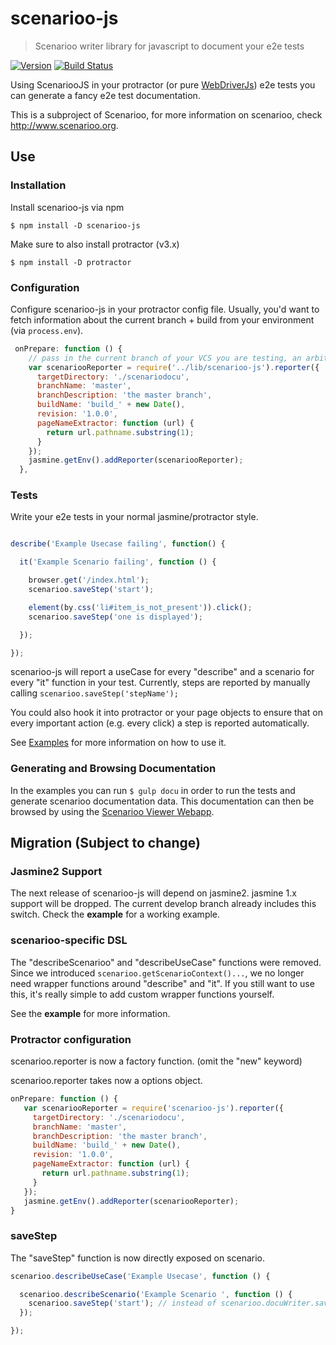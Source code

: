# scenarioo-js
> Scenarioo writer library for javascript to document your e2e tests

[![Version](https://badge.fury.io/js/scenarioo-js.png)](http://badge.fury.io/js/scenarioo-js)  [![Build Status](https://travis-ci.org/scenarioo/scenarioo-js.svg?branch=develop)](https://travis-ci.org/scenarioo/scenarioo-js)

Using ScenariooJS in your protractor (or pure [WebDriverJs](https://code.google.com/p/selenium/wiki/WebDriverJs)) e2e tests you can generate a fancy e2e test documentation.

This is a subproject of Scenarioo, for more information on scenarioo, check http://www.scenarioo.org.


## Use


### Installation

Install scenarioo-js via npm

```
$ npm install -D scenarioo-js
```

Make sure to also install protractor (v3.x)

```
$ npm install -D protractor
```

### Configuration

Configure scenarioo-js in your protractor config file.
Usually, you'd want to fetch information about the current branch + build from your environment (via `process.env`).

```javascript
 onPrepare: function () {
    // pass in the current branch of your VCS you are testing, an arbitrary build name and the current revision you are testing.
    var scenariooReporter = require('../lib/scenarioo-js').reporter({
      targetDirectory: './scenariodocu',
      branchName: 'master',
      branchDescription: 'the master branch',
      buildName: 'build_' + new Date(),
      revision: '1.0.0',
      pageNameExtractor: function (url) {
        return url.pathname.substring(1);
      }
    });
    jasmine.getEnv().addReporter(scenariooReporter);
  },
```


### Tests

Write your e2e tests in your normal jasmine/protractor style.

```javascript

describe('Example Usecase failing', function() {

  it('Example Scenario failing', function () {

    browser.get('/index.html');
    scenarioo.saveStep('start');

    element(by.css('li#item_is_not_present')).click();
    scenarioo.saveStep('one is displayed');

  });

});

```

scenarioo-js will report a useCase for every "describe" and a scenario for every "it" function in your test.
Currently, steps are reported by manually calling `scenarioo.saveStep('stepName');`

You could also hook it into protractor or your page objects to ensure that on every important action (e.g. every click) a step is reported automatically.

See [Examples](/example) for more information on how to use it.


### Generating and Browsing Documentation

In the examples you can run `$ gulp docu` in order to run the tests and generate scenarioo documentation data. This documentation can then be browsed by using the [Scenarioo Viewer Webapp](https://github.com/scenarioo/scenarioo).

## Migration (Subject to change)

### Jasmine2 Support

The next release of scenarioo-js will depend on jasmine2.  jasmine 1.x support will be dropped.
The current develop branch already includes this switch. Check the **example** for a working example.


### scenarioo-specific DSL

The "describeScenarioo" and "describeUseCase" functions were removed.
Since we introduced `scenarioo.getScenarioContext()...`, we no longer need wrapper functions around "describe" and "it".
If you still want to use this, it's really simple to add custom wrapper functions yourself.

See the **example** for more information.



### Protractor configuration

scenarioo.reporter is now a factory function. (omit the "new" keyword)

scenarioo.reporter takes now a options object.

```javascript
onPrepare: function () {
   var scenariooReporter = require('scenarioo-js').reporter({
     targetDirectory: './scenariodocu',
     branchName: 'master',
     branchDescription: 'the master branch',
     buildName: 'build_' + new Date(),
     revision: '1.0.0',
     pageNameExtractor: function (url) {
       return url.pathname.substring(1);
     }
   });
   jasmine.getEnv().addReporter(scenariooReporter);
}
```

### saveStep

The "saveStep" function is now directly exposed on scenario.


```javascript
scenarioo.describeUseCase('Example Usecase', function () {

  scenarioo.describeScenario('Example Scenario ', function () {
    scenarioo.saveStep('start'); // instead of scenarioo.docuWriter.saveStep
  });

});
```
